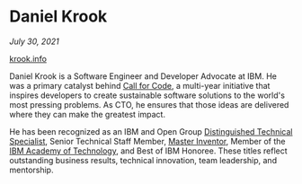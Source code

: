 # Daniel Krook

_July 30, 2021_

 [krook.info](https://krook.info/)

Daniel Krook is a Software Engineer and Developer Advocate at IBM. He was a primary catalyst behind [Call for Code](https://developer.ibm.com/callforcode/), a multi-year initiative that inspires developers to create sustainable software solutions to the world's most pressing problems. As CTO, he ensures that those ideas are delivered where they can make the greatest impact.

He has been recognized as an IBM and Open Group [Distinguished Technical Specialist](https://certification.opengroup.org/opencts), Senior Technical Staff Member, [Master Inventor](https://en.wikipedia.org/wiki/IBM_Master_Inventor), Member of the [IBM Academy of Technology](https://www.ibm.com/blogs/academy-of-technology/), and Best of IBM Honoree. These titles reflect outstanding business results, technical innovation, team leadership, and mentorship.
